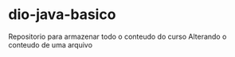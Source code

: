 # dio-java-basico
Repositorio para armazenar todo o conteudo do curso
Alterando o conteudo de uma arquivo
